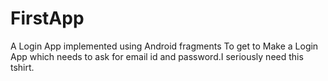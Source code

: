 # FirstApp
A Login App implemented using Android fragments
To get to Make a Login App which needs to ask for email id and password.I seriously need this tshirt.
